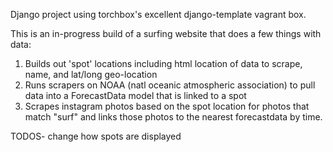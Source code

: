 Django project using torchbox's excellent django-template vagrant box. 

This is an in-progress build of a surfing website that does a few things with data:

  1. Builds out 'spot' locations including html location of data to scrape, name, and lat/long geo-location
  2. Runs scrapers on NOAA (natl oceanic atmospheric association) to pull data into a ForecastData model that is linked to a spot
  3. Scrapes instagram photos based on the spot location for photos that match "surf" and links those photos to the nearest forecastdata by time.
  

TODOS-
change how spots are displayed
